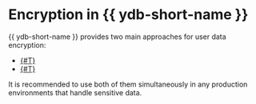 # Encryption in {{ ydb-short-name }}

{{ ydb-short-name }} provides two main approaches for user data encryption:

* [{#T}](data-at-rest.md)
* [{#T}](data-in-transit.md)

It is recommended to use both of them simultaneously in any production environments that handle sensitive data.